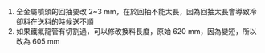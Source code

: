 1. 全金屬噴頭的回抽要改 2~3 mm，在於回抽不能太長，因為回抽太長會導致冷卻料在送料的時候送不順
2. 如果鐵氟龍管有切割過，可以修改換料長度，原始 620 mm，因為變短，所以改為 605 mm
